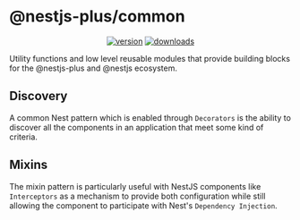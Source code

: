# @nestjs-plus/common

<p align="center">
<a href="https://www.npmjs.com/package/@nestjs-plus/common"><img src="https://img.shields.io/npm/v/@nestjs-plus/common.svg?style=flat" alt="version" /></a>
<a href="https://www.npmjs.com/package/@nestjs-plus/common"><img alt="downloads" src="https://img.shields.io/npm/dt/@nestjs-plus/common.svg?style=flat"></a>
</p>

Utility functions and low level reusable modules that provide building blocks for the @nestjs-plus and @nestjs ecosystem.

## Discovery

A common Nest pattern which is enabled through `Decorators` is the ability to discover all the components in an application that meet some kind of criteria.

## Mixins

The mixin pattern is particularly useful with NestJS components like `Interceptors` as a mechanism to provide both configuration while still allowing the component to participate with Nest's `Dependency Injection`.
